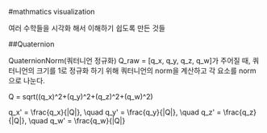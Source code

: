#mathmatics visualization

여러 수학들을 시각화 해서 이해하기 쉽도록 만든 것들

##Quaternion

QuaternionNorm(쿼터니언 정규화)
Q_raw = [q_x, q_y, q_z, q_w]가 주어질 때, 쿼터니언의 크기를 1로 정규화 하기 위해 쿼터니언의 norm을 계산하고 각 요소를 norm으로 나눈다.

Q = sqrt((q_x)^2+(q_y)^2+(q_z)^2+(q_w)^2)

q_x' = \frac{q_x}{\|Q\|}, \quad q_y' = \frac{q_y}{\|Q\|}, \quad q_z' = \frac{q_z}{\|Q\|}, \quad q_w' = \frac{q_w}{\|Q\|}
